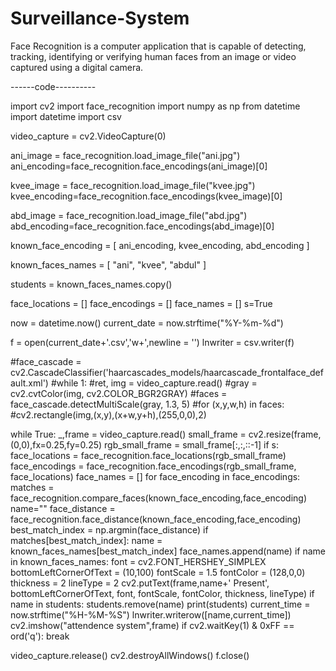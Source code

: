 # Surveillance-System
Face Recognition is a computer application that is capable of detecting, tracking, identifying or verifying human faces from an image or video captured using a digital camera. 

------code----------

import cv2
import face_recognition
import numpy as np
from datetime import datetime
import csv

video_capture = cv2.VideoCapture(0)

ani_image = face_recognition.load_image_file("ani.jpg")
ani_encoding=face_recognition.face_encodings(ani_image)[0]

kvee_image = face_recognition.load_image_file("kvee.jpg")
kvee_encoding=face_recognition.face_encodings(kvee_image)[0]

abd_image = face_recognition.load_image_file("abd.jpg")
abd_encoding=face_recognition.face_encodings(abd_image)[0]

known_face_encoding = [
ani_encoding,
kvee_encoding,
abd_encoding
]


known_faces_names = [
"ani",
"kvee",
"abdul"
]

students = known_faces_names.copy()

face_locations = []
face_encodings = []
face_names = []
s=True

now = datetime.now()
current_date = now.strftime("%Y-%m-%d")

f = open(current_date+'.csv','w+',newline = '')
lnwriter = csv.writer(f)

#face_cascade = cv2.CascadeClassifier('haarcascades_models/haarcascade_frontalface_default.xml')
#while 1:
    #ret, img = video_capture.read()
    #gray = cv2.cvtColor(img, cv2.COLOR_BGR2GRAY)
    #faces = face_cascade.detectMultiScale(gray, 1.3, 5)
    #for (x,y,w,h) in faces:
        #cv2.rectangle(img,(x,y),(x+w,y+h),(255,0,0),2)


while True:
    _,frame = video_capture.read()
    small_frame = cv2.resize(frame,(0,0),fx=0.25,fy=0.25)
    rgb_small_frame = small_frame[:,:,::-1]
    if s:
        face_locations = face_recognition.face_locations(rgb_small_frame)
        face_encodings = face_recognition.face_encodings(rgb_small_frame, face_locations)
        face_names = []
            for face_encoding in face_encodings:
            matches = face_recognition.compare_faces(known_face_encoding,face_encoding)
            name=""
            face_distance = face_recognition.face_distance(known_face_encoding,face_encoding)
            best_match_index = np.argmin(face_distance)
            if matches[best_match_index]:
                name = known_faces_names[best_match_index]
             face_names.append(name)
            if name in known_faces_names:
                font = cv2.FONT_HERSHEY_SIMPLEX
                bottomLeftCornerOfText = (10,100)
                fontScale              = 1.5
                fontColor              = (128,0,0)
                thickness              = 2
                lineType               = 2
                    cv2.putText(frame,name+' Present', 
                    bottomLeftCornerOfText, 
                    font, 
                    fontScale,
                    fontColor,
                    thickness,
                    lineType)
            if name in students:
                    students.remove(name)
                    print(students)
                    current_time = now.strftime("%H-%M-%S")
                    lnwriter.writerow([name,current_time])
    cv2.imshow("attendence system",frame)
    if cv2.waitKey(1) & 0xFF == ord('q'):
                  break

video_capture.release()
cv2.destroyAllWindows()
f.close()
